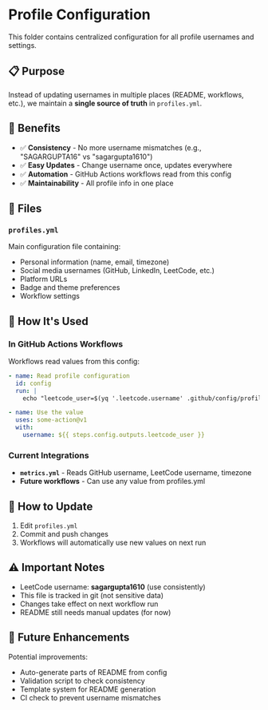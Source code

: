 # Profile Configuration

This folder contains centralized configuration for all profile usernames and settings.

## 📋 Purpose

Instead of updating usernames in multiple places (README, workflows, etc.), we maintain a **single source of truth** in `profiles.yml`.

## 🎯 Benefits

- ✅ **Consistency** - No more username mismatches (e.g., "SAGARGUPTA16" vs "sagargupta1610")
- ✅ **Easy Updates** - Change username once, updates everywhere
- ✅ **Automation** - GitHub Actions workflows read from this config
- ✅ **Maintainability** - All profile info in one place

## 📁 Files

### `profiles.yml`
Main configuration file containing:
- Personal information (name, email, timezone)
- Social media usernames (GitHub, LinkedIn, LeetCode, etc.)
- Platform URLs
- Badge and theme preferences
- Workflow settings

## 🔧 How It's Used

### In GitHub Actions Workflows

Workflows read values from this config:

```yaml
- name: Read profile configuration
  id: config
  run: |
    echo "leetcode_user=$(yq '.leetcode.username' .github/config/profiles.yml)" >> $GITHUB_OUTPUT

- name: Use the value
  uses: some-action@v1
  with:
    username: ${{ steps.config.outputs.leetcode_user }}
```

### Current Integrations

- **`metrics.yml`** - Reads GitHub username, LeetCode username, timezone
- **Future workflows** - Can use any value from profiles.yml

## 📝 How to Update

1. Edit `profiles.yml`
2. Commit and push changes
3. Workflows will automatically use new values on next run

## ⚠️ Important Notes

- LeetCode username: **sagargupta1610** (use consistently)
- This file is tracked in git (not sensitive data)
- Changes take effect on next workflow run
- README still needs manual updates (for now)

## 🔮 Future Enhancements

Potential improvements:
- Auto-generate parts of README from config
- Validation script to check consistency
- Template system for README generation
- CI check to prevent username mismatches

